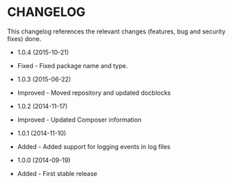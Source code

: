 CHANGELOG
=========

This changelog references the relevant changes (features, bug and security fixes) done.

* 1.0.4 (2015-10-21)
 * Fixed - Fixed package name and type.

* 1.0.3 (2015-06-22)
 * Improved - Moved repository and updated docblocks

* 1.0.2 (2014-11-17)
 * Improved - Updated Composer information

* 1.0.1 (2014-11-10)
 * Added - Added support for logging events in log files

* 1.0.0 (2014-09-19)
 * Added - First stable release
